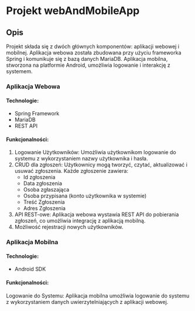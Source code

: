 # Projekt webAndMobileApp
## Opis 
Projekt składa się z dwóch głównych komponentów: aplikacji webowej i mobilnej. Aplikacja webowa została zbudowana przy użyciu frameworka Spring i komunikuje się z bazą danych MariaDB. Aplikacja mobilna, stworzona na platformie Android, umożliwia logowanie i interakcję z systemem.

### Aplikacja Webowa
#### Technologie:
- Spring Framework
- MariaDB
- REST API
#### Funkcjonalności:
1) Logowanie Użytkowników: Umożliwia użytkownikom logowanie do systemu z wykorzystaniem nazwy użytkownika i hasła.
2) CRUD dla zgłoszeń: Użytkownicy mogą tworzyć, czytać, aktualizować i usuwać zgłoszenia.
    Każde zgłoszenie zawiera:
    - Id zgłoszenia
    - Data zgłoszenia
    - Osoba zgłaszająca
    - Osoba przypisana (konto użytkownika w systemie)
    - Treść Zgłoszenia
    - Adres Zgłoszenia
3) API REST-owe: Aplikacja webowa wystawia REST API do pobierania zgłoszeń, co umożliwia integrację z aplikacją mobilną.
4) Możliwość rejestracji nowych użytkowników.


### Aplikacja Mobilna
#### Technologie:
  - Android SDK
#### Funkcjonalności:
Logowanie do Systemu: Aplikacja mobilna umożliwia logowanie do systemu z wykorzystaniem danych uwierzytelniających z aplikacji webowej.
